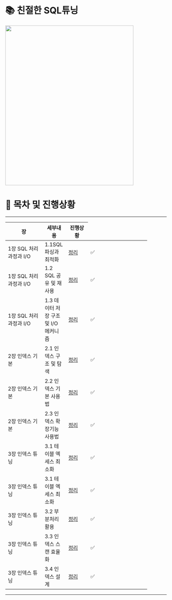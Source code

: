 # 📚 친절한 SQL튜닝
<img src= "https://user-images.githubusercontent.com/55049159/233788249-0a8eebcc-e0ca-485e-ab20-a6a6b207528c.png" style="width:400px;height:500px;">

# 📅 목차 및 진행상황

---

<table class="tg" style="undefined;table-layout: fixed; width: 443px">
<colgroup>
<col style="width: 115px">
<col style="width: 74px">
<col style="width: 69px">
<col style="width: 69px">
<col style="width: 116px">
</colgroup>
<thead>
  <tr>
    <th class="tg-c3ow">장</th>
    <th class="tg-c3ow">세부내용</th>
    <th class="tg-c3ow">진행상황</th>
  </tr>
</thead>
<tbody>
  <tr>
    <td class="tg-abip">1장 SQL 처리과정과 I/O</td>
    <td class="tg-abip">1.1SQL 파싱과 최적화</td>
    <td class="tg-abip"><a href="">정리</a></td>
    <td class="tg-abip"><span style="font-weight:var(--base-text-weight-normal, 400);font-style:normal">✅</span></td>
  </tr>
   <tr>
    <td class="tg-abip">1장 SQL 처리과정과 I/O</td>
    <td class="tg-abip">1.2 SQL 공유 및 재사용</td>
    <td class="tg-abip"><a href="">정리</a></td>
    <td class="tg-abip"><span style="font-weight:var(--base-text-weight-normal, 400);font-style:normal">✅</span></td>
  </tr>
   <tr>
    <td class="tg-abip">1장 SQL 처리과정과 I/O</td>
    <td class="tg-abip">1.3 데이터 저장 구조 및 I/O 메커니즘</td>
    <td class="tg-abip"><a href="">정리</a></td>
    <td class="tg-abip"><span style="font-weight:var(--base-text-weight-normal, 400);font-style:normal">✅</span></td>
  </tr>
     <tr>
    <td class="tg-abip">2장 인덱스 기본</td>
    <td class="tg-abip">2.1 인덱스 구조 및 탐색</td>
    <td class="tg-abip"><a href="">정리</a></td>
    <td class="tg-abip"><span style="font-weight:var(--base-text-weight-normal, 400);font-style:normal">✅</span></td>
  </tr>
     <tr>
    <td class="tg-abip">2장 인덱스 기본</td>
    <td class="tg-abip">2.2 인덱스 기본 사용법</td>
    <td class="tg-abip"><a href="">정리</a></td>
    <td class="tg-abip"><span style="font-weight:var(--base-text-weight-normal, 400);font-style:normal">✅</span></td>
  </tr>
     <tr>
    <td class="tg-abip">2장 인덱스 기본</td>
    <td class="tg-abip">2.3 인덱스 확장기능 사용법</td>
    <td class="tg-abip"><a href="">정리</a></td>
    <td class="tg-abip"><span style="font-weight:var(--base-text-weight-normal, 400);font-style:normal">✅</span></td>
  </tr>
<tr>
    <td class="tg-abip">3장 인덱스 튜닝</td>
    <td class="tg-abip">3.1 테이블 엑세스 최소화</td>
    <td class="tg-abip"><a href="">정리</a></td>
    <td class="tg-abip"><span style="font-weight:var(--base-text-weight-normal, 400);font-style:normal">✅</span></td>
  </tr>
<tr>
    <td class="tg-abip">3장 인덱스 튜닝</td>
    <td class="tg-abip">3.1 테이블 엑세스 최소화</td>
    <td class="tg-abip"><a href="">정리</a></td>
    <td class="tg-abip"><span style="font-weight:var(--base-text-weight-normal, 400);font-style:normal">✅</span></td>
  </tr>
 <tr>
    <td class="tg-abip">3장 인덱스 튜닝</td>
    <td class="tg-abip">3.2 부분처리 활용</td>
    <td class="tg-abip"><a href="">정리</a></td>
    <td class="tg-abip"><span style="font-weight:var(--base-text-weight-normal, 400);font-style:normal">✅</span></td>
  </tr>
 <tr>
    <td class="tg-abip">3장 인덱스 튜닝</td>
    <td class="tg-abip">3.3 인덱스 스캔 효율화</td>
    <td class="tg-abip"><a href="">정리</a></td>
    <td class="tg-abip"><span style="font-weight:var(--base-text-weight-normal, 400);font-style:normal">✅</span></td>
  </tr>
 <tr>
    <td class="tg-abip">3장 인덱스 튜닝</td>
    <td class="tg-abip">3.4 인덱스 설계</td>
    <td class="tg-abip"><a href="">정리</a></td>
    <td class="tg-abip"><span style="font-weight:var(--base-text-weight-normal, 400);font-style:normal">✅</span></td>
  </tr>
</tbody>
</table>

---
